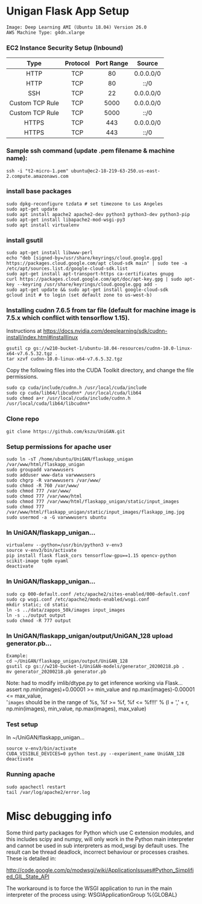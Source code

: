 # Unigan Flask App Setup
```
Image: Deep Learning AMI (Ubuntu 18.04) Version 26.0
AWS Machine Type: g4dn.xlarge
```

### EC2 Instance Security Setup (Inbound)
|Type|Protocol|Port Range|Source|
|:--:|:------:|:--------:|:----:|
|HTTP|TCP|80|0.0.0.0/0|
|HTTP|TCP|80|::/0|
|SSH|TCP|22|0.0.0.0/0|
|Custom TCP Rule|TCP|5000|0.0.0.0/0|
|Custom TCP Rule|TCP|5000|::/0|
|HTTPS|TCP|443|0.0.0.0/0|
|HTTPS|TCP|443|::/0|

### Sample ssh command (update .pem filename & machine name):
```
ssh -i "t2-micro-1.pem" ubuntu@ec2-18-219-63-250.us-east-2.compute.amazonaws.com
```

### install base packages
```
sudo dpkg-reconfigure tzdata # set timezone to Los Angeles
sudo apt-get update
sudo apt install apache2 apache2-dev python3 python3-dev python3-pip 
sudo apt-get install libapache2-mod-wsgi-py3
sudo apt install virtualenv
```

### install gsutil
```
sudo apt-get install libwww-perl
echo "deb [signed-by=/usr/share/keyrings/cloud.google.gpg] https://packages.cloud.google.com/apt cloud-sdk main" | sudo tee -a /etc/apt/sources.list.d/google-cloud-sdk.list
sudo apt-get install apt-transport-https ca-certificates gnupg
curl https://packages.cloud.google.com/apt/doc/apt-key.gpg | sudo apt-key --keyring /usr/share/keyrings/cloud.google.gpg add -
sudo apt-get update && sudo apt-get install google-cloud-sdk
gcloud init # to login (set default zone to us-west-b)
```

### Installing cudnn 7.6.5 from tar file (default for machine image is 7.5.x which conflict with tensorflow 1.15).
Instructions at https://docs.nvidia.com/deeplearning/sdk/cudnn-install/index.html#installlinux
```
gsutil cp gs://w210-bucket-1/ubuntu-18.04-resources/cudnn-10.0-linux-x64-v7.6.5.32.tgz .
tar xzvf cudnn-10.0-linux-x64-v7.6.5.32.tgz
```

Copy the following files into the CUDA Toolkit directory, and change the file permissions.
```
sudo cp cuda/include/cudnn.h /usr/local/cuda/include
sudo cp cuda/lib64/libcudnn* /usr/local/cuda/lib64
sudo chmod a+r /usr/local/cuda/include/cudnn.h /usr/local/cuda/lib64/libcudnn*
```

### Clone repo
```
git clone https://github.com/kszu/UniGAN.git
```

### Setup permissions for apache user
```
sudo ln -sT /home/ubuntu/UniGAN/flaskapp_unigan /var/www/html/flaskapp_unigan
sudo groupadd varwwwusers
sudo adduser www-data varwwwusers
sudo chgrp -R varwwwusers /var/www/
sudo chmod -R 760 /var/www/
sudo chmod 777 /var/www/
sudo chmod 777 /var/www/html
sudo chmod 777 /var/www/html/flaskapp_unigan/static/input_images
sudo chmod 777 /var/www/html/flaskapp_unigan/static/input_images/flaskapp_img.jpg
sudo usermod -a -G varwwwusers ubuntu
```

### In UniGAN/flaskapp_unigan...
```
virtualenv --python=/usr/bin/python3 v-env3
source v-env3/bin/activate
pip install flask flask_cors tensorflow-gpu==1.15 opencv-python scikit-image tqdm oyaml
deactivate
```

### In UniGAN/flaskapp_unigan...
```
sudo cp 000-default.conf /etc/apache2/sites-enabled/000-default.conf
sudo cp wsgi.conf /etc/apache2/mods-enabled/wsgi.conf
mkdir static; cd static
ln -s ../data/zappos_50k/images input_images
ln -s ../output output
sudo chmod -R 777 output
```

### In UniGAN/flaskapp_unigan/output/UniGAN_128 upload generator.pb...
```
Example:
cd ~/UniGAN/flaskapp_unigan/output/UniGAN_128
gsutil cp gs://w210-bucket-1/UniGAN-models/generator_20200218.pb .
mv generator_20200218.pb generator.pb
```

Note: had to modify imlib/dtype.py to get inference working via Flask...
    assert np.min(images)+0.00001 >= min_value and np.max(images)-0.00001 <= max_value, \
        '`images` should be in the range of %s, %f >= %f, %f <= %f!!!' % (l + ',' + r, np.min(images), min_value, np.max(images), max_value)

### Test setup

In ~/UniGAN/flaskapp_unigan...
```
source v-env3/bin/activate
CUDA_VISIBLE_DEVICES=0 python test.py --experiment_name UniGAN_128
deactivate
```

### Running apache
```
sudo apachectl restart
tail /var/log/apache2/error.log
```

# Misc debugging info

Some third party packages for Python which use C extension modules, and this includes scipy and numpy, will only work in the Python main interpreter and cannot be used in sub interpreters as mod_wsgi by default uses. The result can be thread deadlock, incorrect behaviour or processes crashes. These is detailed in:

http://code.google.com/p/modwsgi/wiki/ApplicationIssues#Python_Simplified_GIL_State_API

The workaround is to force the WSGI application to run in the main interpreter of the process using: WSGIApplicationGroup %{GLOBAL}